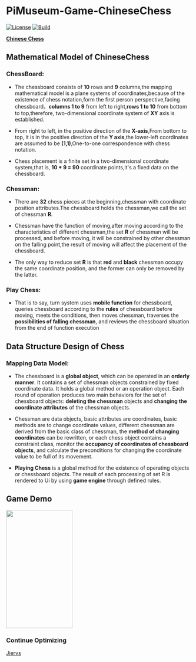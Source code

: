 # PiMuseum-Game-ChineseChess 

[![License](https://img.shields.io/badge/license-Apache%202-green.svg)](https://www.apache.org/licenses/LICENSE-2.0) [![Build](https://travis-ci.org/Pimuseum/pi-game-chinesechess-clinet.svg?branch=master)](https://travis-ci.org/Pimuseum/pi-game-chinesechess-clinet.svg?branch=master)

[**Chinese Chess**](https://en.wikipedia.org/wiki/Xiangqi)

## Mathematical Model of ChineseChess
### **ChessBoard:**    
* The chessboard consists of **10** rows and **9** columns,the mapping mathematical model is a plane systems of coordinates,because of the existence of chess notation,form the first person perspective,facing chessboard，**columns 1 to 9** from left to right,**rows 1 to 10** from bottom to top,therefore, two-dimensional coordinate system of **XY** axis is established.

* From right to left, in the positive direction of the **X-axis**,From bottom to top, it is in the positive direction of the **Y axis**,the lower-left coordinates are assumed to be **(1,1)**,One-to-one correspondence with chess notation.

* Chess placement is a finite set in a two-dimensional coordinate system,that is, **10 * 9 = 90** coordinate points,it's a fixed data on the chessboard. 

### **Chessman:**  
* There are **32** chess pieces at the beginning,chessman with coordinate position attributes.The chessboard holds the chessman,we call the set of chessman **R**.

* Chessman have the function of moving,after moving according to the characteristics of different chessman,the set **R** of chessman will be processed, and before moving, it will be constrained by other chessman on the falling point,the result of moving will affect the placement of the chessboard. 

* The only way to reduce set **R** is that **red** and **black** chessman occupy the same coordinate position, and the former can only be removed by the latter.

### **Play Chess:**
* That is to say, turn system uses **mobile function** for chessboard, queries chessboard according to the **rules** of chessboard before moving, meets the conditions, then moves chessman, traverses the **possibilities of falling chessman**, and reviews the chessboard situation from the end of function execution 

## Data Structure Design of Chess

### **Mapping Data Model:**

* The chessboard is a **global object**, which can be operated in an **orderly manner**. It contains a set of chessman objects constrained by fixed coordinate data. It holds a global method or an operation object. Each round of operation produces two main behaviors for the set of chessboard objects: **deleting the chessman** objects and **changing the coordinate attributes** of the chessman objects.

* Chessman are data objects, basic attributes are coordinates, basic methods are to change coordinate values, different chessman are derived from the basic class of chessman, the **method of changing coordinates** can be rewritten, or each chess object contains a constraint class, monitor the **occupancy of coordinates of chessboard objects**, and calculate the preconditions for changing the coordinate value to be full of its movement.

* **Playing Chess** is a global method for the existence of operating objects or chessboard objects. The result of each processing of set R is rendered to Ui by using **game engine** through defined rules.

## Game Demo

<img width="180" height="320" src="pimuseum-game-chinesechess.gif"/>

### **Continue Optimizing**  

[Jiervs](https://github.com/Jiervs)


